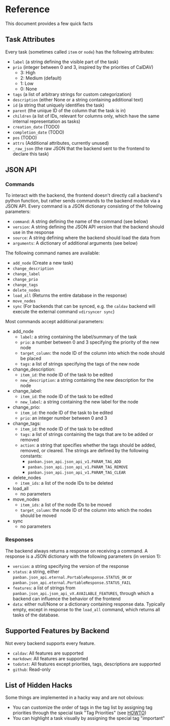 # Reference

This document provides a few quick facts

## Task Attributes

Every task (sometimes called `item` or `node`) has the following attributes:

- `label` (a string defining the visible part of the task)
- `prio` (integer between 0 and 3, inspired by the priorities of CalDAV)
    - 3: High
    - 2: Medium (default)
    - 1: Low
    - 0: None
- `tags` (a list of arbitrary strings for custom categorization)
- `description` (either None or a string containing additional text)
- `id` (a string that uniquely identifies the task)
- `parent` (the unique ID of the column that the task is in)
- `children` (a list of IDs, relevant for columns only, which have the same internal representation as tasks)
- `creation_date` (TODO)
- `completion_date` (TODO)
- `pos` (TODO)
- `attrs` (Additional attributes, currently unused)
- `_raw_json` (the raw JSON that the backend sent to the frontend to declare this task)

## JSON API
### Commands

To interact with the backend, the frontend doesn't directly call a backend's python function, but rather sends commands to the backend module via a JSON API. Every command is a JSON dictionary consisting of the following parameters:

- `command`: A string defining the name of the command (see below)
- `version`: A string defining the JSON API version that the backend should use in the response
- `source`: A string defining where the backend should load the data from
- `arguments`: A dictionary of additional arguments (see below)

The following command names are available:

- `add_node` (Create a new task)
- `change_description`
- `change_label`
- `change_prio`
- `change_tags`
- `delete_nodes`
- `load_all` (Returns the entire database in the response)
- `move_nodes`
- `sync` (For backends that can be synced, e.g. the `caldav` backend will execute the external command `vdirsyncer sync`)

Most commands accept additional parameters:

- add_node
    - `label`: a string containing the label/summary of the task
    - `prio`: a number between 0 and 3 specifying the priority of the new node
    - `target_column`: the node ID of the column into which the node should be placed
    - `tags`: a list of strings specifying the tags of the new node
- change_description:
    - `item_id`: the node ID of the task to be edited
    - `new_description`: a string containing the new description for the node
- change_label:
    - `item_id`: the node ID of the task to be edited
    - `new_label`: a string containing the new label for the node
- change_prio:
    - `item_id`: the node ID of the task to be edited
    - `prio`: an integer number between 0 and 3
- change_tags:
    - `item_id`: the node ID of the task to be edited
    - `tags`: a list of strings containing the tags that are to be added or removed
    - `action`: a string that specifies whether the tags should be added, removed, or cleared. The strings are defined by the following constants:
        - `panban.json_api.json_api_v1.PARAM_TAG_ADD`
        - `panban.json_api.json_api_v1.PARAM_TAG_REMOVE`
        - `panban.json_api.json_api_v1.PARAM_TAG_CLEAR`
- delete_nodes
    - `item_ids`: a list of the node IDs to be deleted
- load_all
    - no parameters
- move_nodes
    - `item_ids`: a list of the node IDs to be moved
    - `target_column`: the node ID of the column into which the nodes should be moved
- sync
    - no parameters

### Responses

The backend always returns a response on receiving a command.  A response is a JSON dictionary with the following parameters (in version 1):

- `version`: a string specifying the version of the response
- `status`: a string, either `panban.json_api.eternal.PortableResponse.STATUS_OK` or `panban.json_api.eternal.PortableResponse.STATUS_FAIL`
- `features`: a list of strings from `panban.json_api.json_api_vX.AVAILABLE_FEATURES`, through which a backend can influence the behavior of the frontend
- `data`: either null/None or a dictionary containing response data. Typically empty, except in response to the `load_all` command, which returns all tasks of the database.

## Supported Features by Backend

Not every backend supports every feature.

- `caldav`: All features are supported
- `markdown`: All features are supported
- `todotxt`: All features except priorities, tags, descriptions are supported
- `github`: Read-only

## List of Hidden Hacks

Some things are implemented in a hacky way and are not obvious:

- You can customize the order of tags in the tag list by assigning tag priorities through the special task "Tag Priorities" (see [HOWTO](HOWTO.md))
- You can highlight a task visually by assigning the special tag "important"
